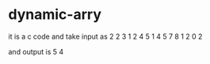 # dynamic-arry
it is a c code and take input as
2 2 
3 1 2 4
5 1 4 5 7 8
1 2
0 2

and output is
5
4
